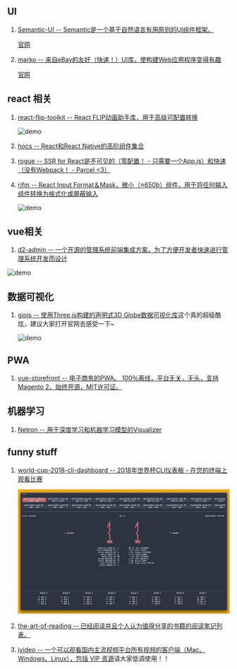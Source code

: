 ## UI
1. [Semantic-UI -- Semantic是一个基于自然语言有用原则的UI组件框架。](https://github.com/Semantic-Org/Semantic-UI)

    [官网](https://semantic-ui.com/)
2. [marko -- 来自eBay的友好（快速！）UI库，使构建Web应用程序变得有趣](https://github.com/marko-js/marko)

    [官网](https://markojs.com/)
## react 相关
1. [react-flip-toolkit -- React FLIP动画助手库，用于高级可配置转换](https://github.com/aholachek/react-flip-toolkit)

    ![demo](https://github.com/aholachek/react-flip-toolkit/raw/master/example-assets/photogrid.gif)
2. [hocs -- React和React Native的高阶组件集合](https://github.com/deepsweet/hocs)
3. [rogue -- SSR for React是不可见的（零配置！ - 只需要一个App.js）和快速（没有Webpack！ - Parcel <3）](https://github.com/alidcastano/rogue)
4. [rifm -- React Input Format＆Mask，微小（≈650b）组件，用于将任何输入组件转换为格式化或屏蔽输入](https://github.com/istarkov/rifm)

    ![demo](https://istarkov.github.io/rifm/docs-readme)
## vue相关
1. [d2-admin -- 一个开源的管理系统前端集成方案，为了方便开发者快速进行管理系统开发而设计](https://github.com/d2-projects/d2-admin)

![demo](https://raw.githubusercontent.com/FairyEver/d2-admin/master/github/preview@2x.png)
## 数据可视化
1. [giojs -- 使用Three.js构建的声明式3D Globe数据可视化库](https://github.com/syt123450/giojs)这个真的超级酷炫，建议大家打开官网去感受一下~

    ![demo](https://camo.githubusercontent.com/8a2ef9bd9a359591192712596b7157b099b6f468/68747470733a2f2f7261772e6769746861636b2e636f6d2f7379743132333435302f67696f6a732f6d61737465722f6173736574732f726561646d652f47696f2e676966)
## PWA
1. [vue-storefront -- 电子商务的PWA。 100％离线，平台无关，无头，支持Magento 2。始终开源，MIT许可证。](https://github.com/DivanteLtd/vue-storefront)
## 机器学习
1. [Netron -- 用于深度学习和机器学习模型的Visualizer](https://github.com/lutzroeder/Netron)
## funny stuff
1. [world-cup-2018-cli-dashboard -- 2018年世界杯CLI仪表板 - 在您的终端上观看比赛](https://github.com/cedricblondeau/world-cup-2018-cli-dashboard)

    ![demo](https://raw.githubusercontent.com/cedricblondeau/world-cup-2018-cli-dashboard/master/screenshot.gif)
2. [the-art-of-reading -- 已经阅读并且个人认为值得分享的书籍的阅读笔记列表。](https://github.com/n0ruSh/the-art-of-reading)
3. [ivideo -- 一个可以观看国内主流视频平台所有视频的客户端（Mac、Windows、Linux），包括 VIP 资源](https://github.com/phobal/ivideo)请大家低调使用！！